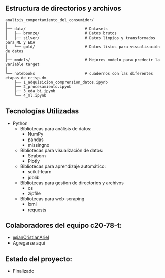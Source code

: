 ## Estructura de directorios y archivos

    analisis_comportamiento_del_consumidor/
    │
    ├── data/                          # Datasets
    │   ├── bronze/                    # Datos brutos
    │   ├── silver/                    # Datos limpios y transformados para ML y EDA
    │   └── gold/                      # Datos listos para visualización de datos
    │
    ├── models/                        # Mejores modelo para predecir la variable target
    │
    └── notebooks                      # cuadernos con las diferentes etapas de crisp-dm
        ├── 1_adquisicion_comprension_datos.ipynb                    
        ├── 2_procesamiento.ipynb                    
        ├── 3_eda_bi.ipynb
        └── 4_ml.ipynb

## Tecnologías Utilizadas
- Python
  - Bibliotecas para análisis de datos:
    - NumPy
    - pandas
    - missingno
  -	Bibliotecas para visualización de datos:
    -	Seaborn
    - Plotly
  -	Bibliotecas para aprendizaje automático:
    -	scikit-learn
    - joblib
  - Bibliotecas para gestion de directorios y archivos
    - os
    - zipfile
  - Bibliotecas para web-scraping
    - lxml
    - requests

## Colaboradores del equipo c20-78-t:
- [@ianCristianAriel](https://github.com/ianCristianAriel)
- Agregarse aqui

## Estado del proyecto:
- Finalizado 

